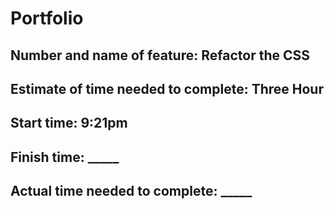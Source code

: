# Portfolio

## Number and name of feature: Refactor the CSS

## Estimate of time needed to complete: Three Hour 

## Start time: 9:21pm

## Finish time: _____

## Actual time needed to complete: _____